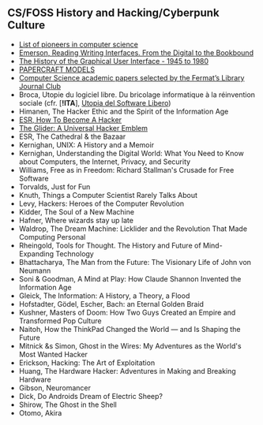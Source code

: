 ## CS/FOSS History and Hacking/Cyberpunk Culture

- [List of pioneers in computer science](https://en.wikipedia.org/wiki/List_of_pioneers_in_computer_science)
- [Emerson, Reading Writing Interfaces. From the Digital to the Bookbound](https://www.upress.umn.edu/book-division/books/reading-writing-interfaces)
- [The History of the Graphical User Interface - 1945 to 1980](https://lunduke.substack.com/p/the-history-of-the-graphical-user)
- [PAPERCRAFT MODELS](https://rockybergen.com/papercraft)
- [Computer Science academic papers selected by the Fermat’s Library Journal Club ](https://fermatslibrary.com/journal_club)
- Broca, Utopie du logiciel libre. Du bricolage informatique à la réinvention sociale (cfr. [**!ITA**], [Utopia del Software Libero](https://www.mimesisedizioni.it/libro/9788857547046))
- Himanen, The Hacker Ethic and the Spirit of the Information Age
- [ESR, How To Become A Hacker](http://www.catb.org/~esr/faqs/hacker-howto.html#why_this)
- [The Glider: A Universal Hacker Emblem](http://www.catb.org/hacker-emblem/)
- ESR, The Cathedral & the Bazaar
- Kernighan, UNIX: A History and a Memoir
- Kernighan, Understanding the Digital World: What You Need to Know about Computers, the Internet, Privacy, and Security
- Williams, Free as in Freedom: Richard Stallman's Crusade for Free Software
- Torvalds, Just for Fun
- Knuth, Things a Computer Scientist Rarely Talks About
- Levy, Hackers: Heroes of the Computer Revolution
- Kidder, The Soul of a New Machine
- Hafner, Where wizards stay up late
- Waldrop, The Dream Machine: Licklider and the Revolution That Made Computing Personal
- Rheingold, Tools for Thought. The History and Future of Mind-Expanding Technology
- Bhattacharya, The Man from the Future: The Visionary Life of John von Neumann
- Soni & Goodman, A Mind at Play: How Claude Shannon Invented the Information Age
- Gleick, The Information: A History, a Theory, a Flood
- Hofstadter, Gödel, Escher, Bach: an Eternal Golden Braid
- Kushner, Masters of Doom: How Two Guys Created an Empire and Transformed Pop Culture
- Naitoh, How the ThinkPad Changed the World ― and Is Shaping the Future
- Mitnick &s Simon, Ghost in the Wires: My Adventures as the World's Most Wanted Hacker
- Erickson, Hacking: The Art of Exploitation
- Huang, The Hardware Hacker: Adventures in Making and Breaking Hardware
- Gibson, Neuromancer
- Dick, Do Androids Dream of Electric Sheep?
- Shirow, The Ghost in the Shell
- Otomo, Akira
